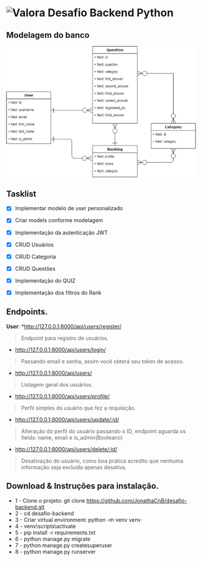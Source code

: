 # <img src="https://valora.cc/img/logo2.png" alt="Valora" width="24" /> Desafio Backend Python

## Modelagem do banco

![](modelage-desafio-backend.jpg)

## Tasklist

- [X] Implementar modelo de user personalizado
- [X] Criar models conforme modelagem
- [X] Implementação da autenticação JWT
- [X] CRUD Usuários
- [X] CRUD Categoria
- [X] CRUD Questões
- [X] Implementação do QUIZ
- [X] Implementação dos filtros do Rank


## Endpoints.

**User**:
*http://127.0.0.1:8000/api/users/register/
> Endpoint para registro de usuários.

* http://127.0.0.1:8000/api/users/login/
> Passando email e senha, assim você obterá seu token de acesso.

* http://127.0.0.1:8000/api/users/
> Listagem geral dos usuários.

* http://127.0.0.1:8000/api/users/profile/
> Perfil simples do usuário que fez a requisição.

* http://127.0.0.1:8000/api/users/update/:id/
> Alteração do perfil do usuário passando o ID, endpoint aguarda os fields: name, email e is_admin(Booleano)

* http://127.0.0.1:8000/api/users/delete/:id/
> Desativação do usuário, como boa prática acredito que nenhuma informação seja excluída apenas desativa.


## Download & Instruções para instalação.

* 1 - Clone o projeto: git clone https://github.com/JonathaCnB/desafio-backend.git
* 2 - cd desafio-backend
* 3 - Criar virtual environment: python -m venv venv
* 4 - venv\scripts\activate
* 5 - pip install -r requirements.txt
* 6 - python manage.py migrate
* 7 - python manage.py createsuperuser
* 8 - python manage.py runserver